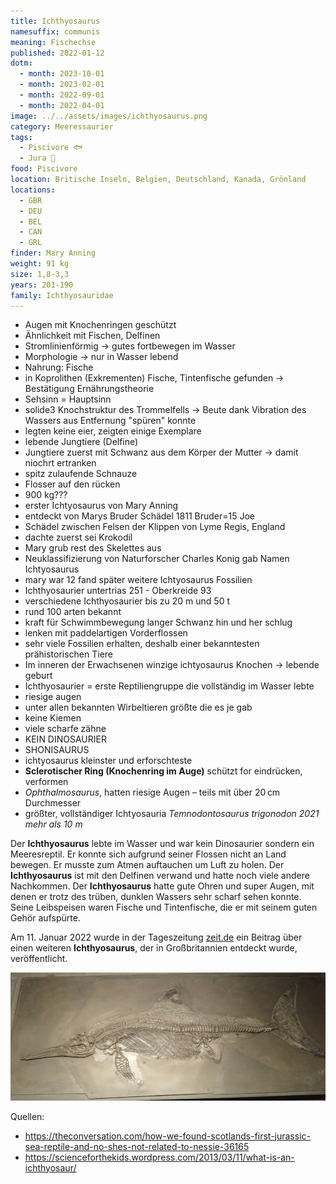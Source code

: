 ```yaml
---
title: Ichthyosaurus
namesuffix: communis
meaning: Fischechse
published: 2022-01-12
dotm:
  - month: 2023-10-01
  - month: 2023-02-01
  - month: 2022-09-01
  - month: 2022-04-01
image: ../../assets/images/ichthyosaurus.png
category: Meeressaurier
tags:
  - Piscivore 🐟
  - Jura 🦴
food: Piscivore
location: Britische Inseln, Belgien, Deutschland, Kanada, Grönland
locations:
  - GBR
  - DEU
  - BEL
  - CAN
  - GRL
finder: Mary Anning
weight: 91 kg
size: 1,8-3,3
years: 201-190
family: Ichthyosauridae
---
```

* Augen mit Knochenringen geschützt
* Ähnlichkeit mit Fischen, Delfinen
* Stromlinienförmig -> gutes fortbewegen im Wasser
* Morphologie -> nur in Wasser lebend
* Nahrung: Fische
* in Koprolithen (Exkrementen) Fische, Tintenfische gefunden -> Bestätigung Ernährungstheorie
* Sehsinn = Hauptsinn
* solide3 Knochstruktur des Trommelfells -> Beute dank Vibration des Wassers aus Entfernung "spüren" konnte
* legten keine eier, zeigten einige Exemplare
* lebende Jungtiere (Delfine)
* Jungtiere zuerst mit Schwanz aus dem Körper der Mutter -> damit niochrt ertranken
* spitz zulaufende Schnauze
* Flosser auf den rücken
* 900 kg???
* erster Ichtyosaurus von Mary Anning
* entdeckt von Marys Bruder Schädel 1811 Bruder=15 Joe
* Schädel zwischen Felsen der Klippen von Lyme Regis, England
* dachte zuerst sei Krokodil 
* Mary grub rest des Skelettes aus
* Neuklassifizierung von  Naturforscher Charles Konig  gab Namen Ichtyosaurus
* mary war 12 fand später weitere Ichtyosaurus Fossilien
*  Ichthyosaurier untertrias 251 - Oberkreide 93
* verschiedene Ichthyosaurier bis zu 20 m und 50 t
* rund 100 arten bekannt
* kraft für Schwimmbewegung langer Schwanz hin und her schlug
* lenken mit paddelartigen Vorderflossen
* sehr viele Fossilien erhalten, deshalb einer bekanntesten prähistorischen Tiere
* Im inneren der Erwachsenen winzige ichtyosaurus Knochen -> lebende geburt
* Ichthyosaurier = erste Reptiliengruppe die  vollständig im Wasser lebte
* riesige augen
* unter allen bekannten Wirbeltieren größte die es je gab
* keine Kiemen
* viele scharfe zähne
*  KEIN DINOSAURIER
* SHONISAURUS
* ichtyosaurus kleinster und erforschteste 
* **Sclerotischer Ring (Knochenring im Auge)** schützt for eindrücken, verformen
* *Ophthalmosaurus*, hatten riesige Augen – teils mit über 20 cm Durchmesser
* größter, vollständiger Ichtyosauria *Temnodontosaurus trigonodon 2021 mehr als 10 m*











Der **Ichthyosaurus** lebte im Wasser und war kein Dinosaurier sondern ein Meeresreptil. Er konnte sich aufgrund seiner Flossen nicht an Land bewegen. Er musste zum Atmen auftauchen um Luft zu holen. Der **Ichthyosaurus** ist mit den Delfinen verwand und hatte noch viele andere Nachkommen. Der **Ichthyosaurus** hatte gute Ohren und super Augen, mit denen er trotz des trüben, dunklen Wassers sehr scharf sehen konnte. Seine Leibspeisen waren Fische und Tintenfische, die er mit seinem guten Gehör aufspürte.

Am 11. Januar 2022 wurde in der Tageszeitung [zeit.de](https://www.zeit.de/wissen/umwelt/2022-01/ichthyosaurier-fossil-grossbritannien-fund-palaeontologie) ein Beitrag über einen weiteren **Ichthyosaurus**, der in Großbritannien entdeckt wurde, veröffentlicht.

![Ichthyosaurusskelett](../../assets/images/ichthyosaurus-skelett.png)

Quellen:

* <https://theconversation.com/how-we-found-scotlands-first-jurassic-sea-reptile-and-no-shes-not-related-to-nessie-36165>
* <https://scienceforthekids.wordpress.com/2013/03/11/what-is-an-ichthyosaur/>
